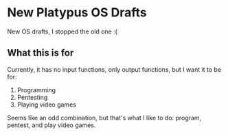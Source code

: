 # New Platypus OS Drafts
New OS drafts, I stopped the old one :(
## What this is for
Currently, it has no input functions, only output functions, but I want it to be for:
1. Programming
2. Pentesting
3. Playing video games

Seems like an odd combination, but that's what I like to do: program, pentest, and play video games.
